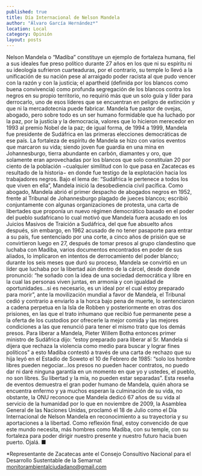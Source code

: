 ```yaml
---
published: true
title: Día Internacional de Nelson Mandela
author: "Álvaro García Hernández*"
location: Local
category: Opinión
layout: posts
---
```


Nelson Mandela o “Madiba” constituye un ejemplo de fortaleza humana, fiel a sus ideales fue preso político durante 27 años en los que ni su espíritu ni su ideología sufrieron cuarteaduras, por el contrario, su temple lo llevó a la unificación de su nación pese al arraigado poder racista al que pudo vencer con la razón y con la justicia; el apartheid (definida por los blancos como buena convivencia) como profunda segregación de los blancos contra los negros en su propio territorio, no requirió más que un solo guía y líder para derrocarlo, uno de esos líderes que se encuentran en peligro de extinción y que ni la mercadotecnia puede fabricar. Mandela fue pastor de ovejas, abogado, pero sobre todo es un ser humano formidable que ha luchado por la paz, por la justicia y la democracia, valores que lo hicieron merecedor en 1993 al premio Nobel de la paz;
de igual forma, de 1994 a 1999, Mandela fue presidente de Sudáfrica en las primeras elecciones democráticas de ese país. La fortaleza de espíritu de Mandela se hizo con varios eventos que marcaron su vida; siendo joven fue guardia en una mina en Johannesburgo, tierra abundante en carbón, diamantes y oro, que solamente eran aprovechadas por los blancos que solo constituían 20 por ciento de la población −cualquier similitud con lo que pasa en Zacatecas es resultado de la historia− en donde fue testigo de la explotación hacia los trabajadores negros. Bajo el lema de: “Sudáfrica le pertenece a todos los que viven en ella”, Mandela inició la desobediencia civil pacífica. Como abogado, Mandela abrió el primer despacho de abogados negros en 1952, frente al Tribunal de Johannesburgo plagado de jueces blancos; escribió conjuntamente con algunas organizaciones de protesta, una carta de libertades que proponía un nuevo régimen democrático basado en el poder del pueblo sudafricano lo cual motivó que Mandela fuera acusado en los Juicios Masivos de Traición a Sudáfrica, del que fue absuelto años después, sin embargo, en 1962 acusado de no tener pasaporte para entrar a su país, fue sentenciado por una corte, a cinco años de prisión que se convirtieron luego en 27, después de tomar presos al grupo clandestino que luchaba con Madiba, varios documentos encontrados en poder de sus aliados, lo implicaron en intentos de derrocamiento del poder blanco; durante los seis meses que duró su proceso, Mandela se convirtió en un líder que luchaba por la libertad aún dentro de la cárcel, desde donde pronunció: “he soñado con la idea de una sociedad democrática y libre en la cual las personas viven juntas, en armonía y con igualdad de oportunidades…si es necesario, es un ideal por el cual estoy preparado para morir”, ante la movilización mundial a favor de Mandela, el Tribunal cedió y contrario a enviarlo a la horca bajo pena de muerte, lo sentenciaron a cadena perpetua en la Isla de Robben y posteriormente en otras dos prisiones, en las que el trato inhumano que recibió fue permanente pese a la oferta de los custodios por ofrecerle la mejor comida y las mejores condiciones a las que renunció para tener el mismo trato que los demás presos. Para liberar a Mandela, Pieter Willem Botha entonces primer ministro de Sudáfrica dijo: “estoy preparado para liberar al Sr. Mandela si dijera que rechaza la violencia como medio para buscar y lograr fines políticos” a esto Madiba contestó a través de una carta de rechazo que su hija leyó en el Estadio de Soweto el 10 de Febrero de 1985: “solo los hombre libres pueden negociar…los presos no pueden hacer contratos, no puedo dar ni daré ninguna garantía en un momento en que yo y ustedes, el pueblo, no son libres. Su libertad y la mía, no pueden estar separadas”. Esta reseña de eventos demuestra el gran poder humano de Mandela, quién ahora se encuentra enfermo y ya muchos esperan la culminación de su vida, no obstante, la ONU reconoce que Mandela dedicó 67 años de su vida al servicio de la humanidad por lo que en noviembre de 2009, la Asamblea General de las Naciones Unidas, proclamó el 18 de Julio como el Día Internacional de Nelson Mandela en reconocimiento a su trayectoria y su aportaciones a la libertad. Como reflexión final, estoy convencido de que este mundo necesita, más hombres como Madiba, con su temple, con su fortaleza para poder dirigir nuestro presente y nuestro futuro hacia buen puerto. Ojalá. ■

*Representante de Zacatecas ante el Consejo Consultivo Nacional 
para el Desarrollo Sustentable de la Semarnat
monitorambientalciudadano@gmail.com
